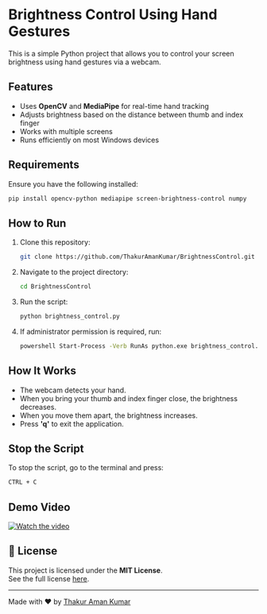 # Brightness Control Using Hand Gestures

This is a simple Python project that allows you to control your screen brightness using hand gestures via a webcam.

## Features
- Uses **OpenCV** and **MediaPipe** for real-time hand tracking
- Adjusts brightness based on the distance between thumb and index finger
- Works with multiple screens
- Runs efficiently on most Windows devices

## Requirements
Ensure you have the following installed:

```sh
pip install opencv-python mediapipe screen-brightness-control numpy
```

## How to Run
1. Clone this repository:
   ```sh
   git clone https://github.com/ThakurAmanKumar/BrightnessControl.git
   ```
2. Navigate to the project directory:
   ```sh
   cd BrightnessControl
   ```
3. Run the script:
   ```sh
   python brightness_control.py
   ```
4. If administrator permission is required, run:
   ```sh
   powershell Start-Process -Verb RunAs python.exe brightness_control.py
   ```

## How It Works
- The webcam detects your hand.
- When you bring your thumb and index finger close, the brightness decreases.
- When you move them apart, the brightness increases.
- Press **'q'** to exit the application.

## Stop the Script
To stop the script, go to the terminal and press:
```sh
CTRL + C
```

## Demo Video
[![Watch the video](https://img.youtube.com/vi/VIDEO_ID_HERE/maxresdefault.jpg)](https://www.linkedin.com/feed/update/urn:li:activity:7301916149514977280)

## 📜 License
This project is licensed under the **MIT License**.  
See the full license [here](https://github.com/ThakurAmanKumar/License/blob/main/LICENSE).


---

Made with ❤️ by [Thakur Aman Kumar](https://github.com/ThakurAmanKumar)
